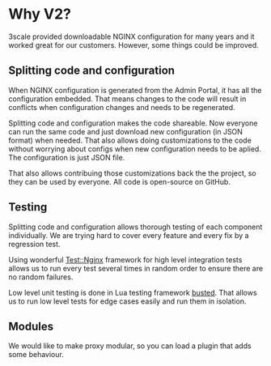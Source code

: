 # Why V2?

3scale provided downloadable NGINX configuration for many years and it worked great for our customers. However, some things could be improved.

## Splitting code and configuration

When NGINX configuration is generated from the Admin Portal, it has all the configuration embedded.
That means changes to the code will result in conflicts when configuration changes and needs to be regenerated.

Splitting code and configuration makes the code shareable. Now everyone can run the same code and just download new configuration (in JSON format) when needed. That also allows doing customizations to the code without worrying about configs when new configuration needs to be aplied. The configuration is just JSON file.

That also allows contribuing those customizations back the the project, so they can be used by everyone.
All code is open-source on GitHub.

## Testing

Splitting code and configuration allows thorough testing of each component individually. We are trying hard to cover every feature and every fix by a regression test. 

Using wonderful [Test::Nginx](https://metacpan.org/pod/Test::Nginx) framework for high level integration tests allows us to run every test several times in random order to ensure there are no random failures.

Low level unit testing is done in Lua testing framework [busted](https://github.com/Olivine-Labs/busted). That allows us to run low level tests for edge cases easily and run them in isolation.

## Modules

We would like to make proxy modular, so you can load a plugin that adds some behaviour. 